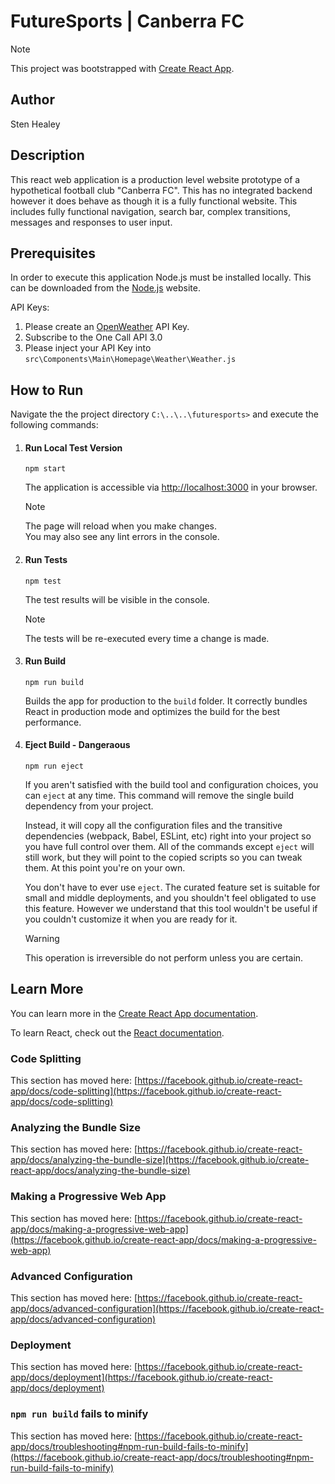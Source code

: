 # FutureSports | Canberra FC

> [!NOTE]
> This project was bootstrapped with [Create React App](https://github.com/facebook/create-react-app).

## Author
Sten Healey

## Description
This react web application is a production level website prototype of a hypothetical football club "Canberra FC". This has no integrated backend however it does behave as though it is a fully functional website. This includes fully functional navigation, search bar, complex transitions, messages and responses to user input.

## Prerequisites
In order to execute this application Node.js must be installed locally. This can be downloaded from the [Node.js](https://nodejs.org/en/download/prebuilt-installer) website.

API Keys:
1. Please create an [OpenWeather](https://openweathermap.org/api/one-call-3) API Key.
2. Subscribe to the One Call API 3.0
3. Please inject your API Key into `src\Components\Main\Homepage\Weather\Weather.js`

## How to Run
Navigate the the project directory `C:\..\..\futuresports>` and execute the following commands:

1. #### Run Local Test Version

    ```console
    npm start
    ```

    The application is accessible via [http://localhost:3000](http://localhost:3000) in your browser.

    > [!NOTE]
    > The page will reload when you make changes. \
    > You may also see any lint errors in the console.

2. #### Run Tests

    ```console
    npm test
    ```

    The test results will be visible in the console.

    > [!NOTE]
    > The tests will be re-executed every time a change is made.


3. #### Run Build

    ```console
    npm run build
    ```

    Builds the app for production to the `build` folder. It correctly bundles React in production mode and optimizes the build for the best performance.

3. #### Eject Build - Dangeraous

    ```console
    npm run eject
    ```

    If you aren't satisfied with the build tool and configuration choices, you can `eject` at any time. This command will remove the single build dependency from your project.

    Instead, it will copy all the configuration files and the transitive dependencies (webpack, Babel, ESLint, etc) right into your project so you have full control over them. All of the commands except `eject` will still work, but they will point to the copied scripts so you can tweak them. At this point you're on your own.

    You don't have to ever use `eject`. The curated feature set is suitable for small and middle deployments, and you shouldn't feel obligated to use this feature. However we understand that this tool wouldn't be useful if you couldn't customize it when you are ready for it.

    > [!WARNING]
    > This operation is irreversible do not perform unless you are certain.



## Learn More

You can learn more in the [Create React App documentation](https://facebook.github.io/create-react-app/docs/getting-started).

To learn React, check out the [React documentation](https://reactjs.org/).

### Code Splitting

This section has moved here: [https://facebook.github.io/create-react-app/docs/code-splitting](https://facebook.github.io/create-react-app/docs/code-splitting)

### Analyzing the Bundle Size

This section has moved here: [https://facebook.github.io/create-react-app/docs/analyzing-the-bundle-size](https://facebook.github.io/create-react-app/docs/analyzing-the-bundle-size)

### Making a Progressive Web App

This section has moved here: [https://facebook.github.io/create-react-app/docs/making-a-progressive-web-app](https://facebook.github.io/create-react-app/docs/making-a-progressive-web-app)

### Advanced Configuration

This section has moved here: [https://facebook.github.io/create-react-app/docs/advanced-configuration](https://facebook.github.io/create-react-app/docs/advanced-configuration)

### Deployment

This section has moved here: [https://facebook.github.io/create-react-app/docs/deployment](https://facebook.github.io/create-react-app/docs/deployment)

### `npm run build` fails to minify

This section has moved here: [https://facebook.github.io/create-react-app/docs/troubleshooting#npm-run-build-fails-to-minify](https://facebook.github.io/create-react-app/docs/troubleshooting#npm-run-build-fails-to-minify)

